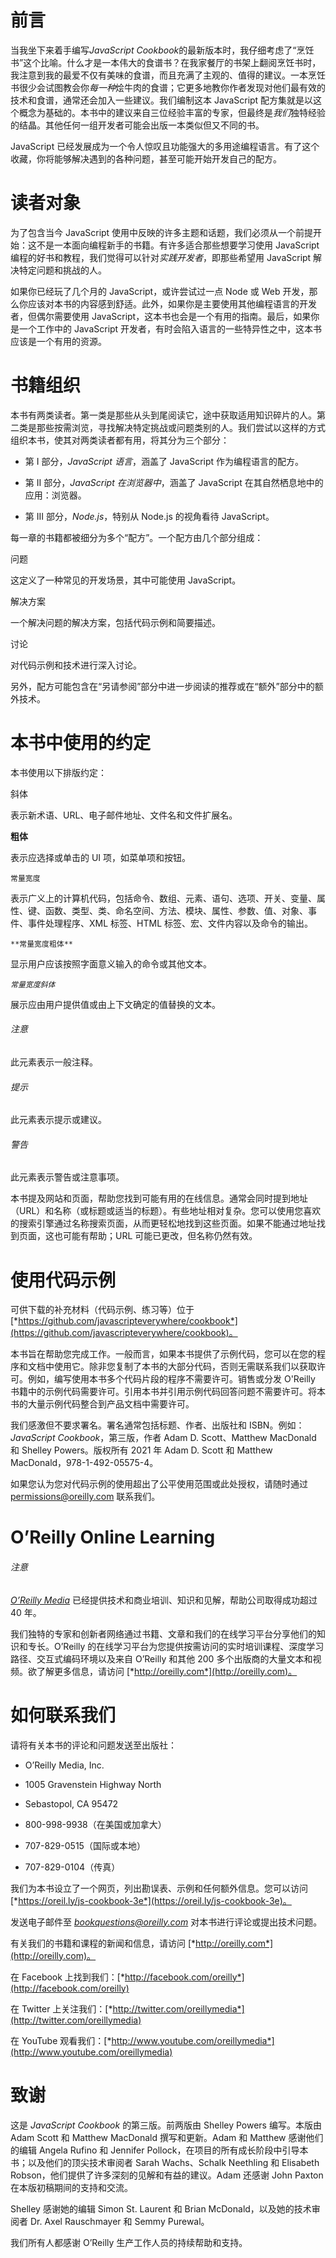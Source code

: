 # 前言

当我坐下来着手编写*JavaScript Cookbook*的最新版本时，我仔细考虑了“烹饪书”这个比喻。什么才是一本伟大的食谱书？在我家餐厅的书架上翻阅烹饪书时，我注意到我的最爱不仅有美味的食谱，而且充满了主观的、值得的建议。一本烹饪书很少会试图教会你*每一种*烩牛肉的食谱；它更多地教你作者发现对他们最有效的技术和食谱，通常还会加入一些建议。我们编制这本 JavaScript 配方集就是以这个概念为基础的。本书中的建议来自三位经验丰富的专家，但最终是*我们*独特经验的结晶。其他任何一组开发者可能会出版一本类似但又不同的书。

JavaScript 已经发展成为一个令人惊叹且功能强大的多用途编程语言。有了这个收藏，你将能够解决遇到的各种问题，甚至可能开始开发自己的配方。

# 读者对象

为了包含当今 JavaScript 使用中反映的许多主题和话题，我们必须从一个前提开始：这不是一本面向编程新手的书籍。有许多适合那些想要学习使用 JavaScript 编程的好书和教程，我们觉得可以针对*实践开发者*，即那些希望用 JavaScript 解决特定问题和挑战的人。

如果你已经玩了几个月的 JavaScript，或许尝试过一点 Node 或 Web 开发，那么你应该对本书的内容感到舒适。此外，如果你是主要使用其他编程语言的开发者，但偶尔需要使用 JavaScript，这本书也会是一个有用的指南。最后，如果你是一个工作中的 JavaScript 开发者，有时会陷入语言的一些特异性之中，这本书应该是一个有用的资源。

# 书籍组织

本书有两类读者。第一类是那些从头到尾阅读它，途中获取适用知识碎片的人。第二类是那些按需浏览，寻找解决特定挑战或问题类别的人。我们尝试以这样的方式组织本书，使其对两类读者都有用，将其分为三个部分：

+   第 I 部分，*JavaScript 语言*，涵盖了 JavaScript 作为编程语言的配方。

+   第 II 部分，*JavaScript 在浏览器中*，涵盖了 JavaScript 在其自然栖息地中的应用：浏览器。

+   第 III 部分，*Node.js*，特别从 Node.js 的视角看待 JavaScript。

每一章的书籍都被细分为多个“配方”。一个配方由几个部分组成：

问题

这定义了一种常见的开发场景，其中可能使用 JavaScript。

解决方案

一个解决问题的解决方案，包括代码示例和简要描述。

讨论

对代码示例和技术进行深入讨论。

另外，配方可能包含在“另请参阅”部分中进一步阅读的推荐或在“额外”部分中的额外技术。

# 本书中使用的约定

本书使用以下排版约定：

斜体

表示新术语、URL、电子邮件地址、文件名和文件扩展名。

**粗体**

表示应选择或单击的 UI 项，如菜单项和按钮。

`常量宽度`

表示广义上的计算机代码，包括命令、数组、元素、语句、选项、开关、变量、属性、键、函数、类型、类、命名空间、方法、模块、属性、参数、值、对象、事件、事件处理程序、XML 标签、HTML 标签、宏、文件内容以及命令的输出。

`**常量宽度粗体**`

显示用户应该按照字面意义输入的命令或其他文本。

*`常量宽度斜体`*

展示应由用户提供值或由上下文确定的值替换的文本。

###### 注意

此元素表示一般注释。

###### 提示

此元素表示提示或建议。

###### 警告

此元素表示警告或注意事项。

本书提及网站和页面，帮助您找到可能有用的在线信息。通常会同时提到地址（URL）和名称（或标题或适当的标题）。有些地址相对复杂。您可以使用您喜欢的搜索引擎通过名称搜索页面，从而更轻松地找到这些页面。如果不能通过地址找到页面，这也可能有帮助；URL 可能已更改，但名称仍然有效。

# 使用代码示例

可供下载的补充材料（代码示例、练习等）位于[*https://github.com/javascripteverywhere/cookbook*](https://github.com/javascripteverywhere/cookbook)。

本书旨在帮助您完成工作。一般而言，如果本书提供了示例代码，您可以在您的程序和文档中使用它。除非您复制了本书的大部分代码，否则无需联系我们以获取许可。例如，编写使用本书多个代码片段的程序不需要许可。销售或分发 O'Reilly 书籍中的示例代码需要许可。引用本书并引用示例代码回答问题不需要许可。将本书的大量示例代码整合到产品文档中需要许可。

我们感激但不要求署名。署名通常包括标题、作者、出版社和 ISBN。例如：*JavaScript Cookbook*，第三版，作者 Adam D. Scott、Matthew MacDonald 和 Shelley Powers。版权所有 2021 年 Adam D. Scott 和 Matthew MacDonald，978-1-492-05575-4。

如果您认为您对代码示例的使用超出了公平使用范围或此处授权，请随时通过 permissions@oreilly.com 联系我们。

# O’Reilly Online Learning

###### 注意

[*O’Reilly Media*](http://oreilly.com) 已经提供技术和商业培训、知识和见解，帮助公司取得成功超过 40 年。

我们独特的专家和创新者网络通过书籍、文章和我们的在线学习平台分享他们的知识和专长。O’Reilly 的在线学习平台为您提供按需访问的实时培训课程、深度学习路径、交互式编码环境以及来自 O’Reilly 和其他 200 多个出版商的大量文本和视频。欲了解更多信息，请访问 [*http://oreilly.com*](http://oreilly.com)。

# 如何联系我们

请将有关本书的评论和问题发送至出版社：

+   O’Reilly Media, Inc.

+   1005 Gravenstein Highway North

+   Sebastopol, CA 95472

+   800-998-9938（在美国或加拿大）

+   707-829-0515（国际或本地）

+   707-829-0104（传真）

我们为本书设立了一个网页，列出勘误表、示例和任何额外信息。您可以访问 [*https://oreil.ly/js-cookbook-3e*](https://oreil.ly/js-cookbook-3e)。

发送电子邮件至 *bookquestions@oreilly.com* 对本书进行评论或提出技术问题。

有关我们的书籍和课程的新闻和信息，请访问 [*http://oreilly.com*](http://oreilly.com)。

在 Facebook 上找到我们：[*http://facebook.com/oreilly*](http://facebook.com/oreilly)

在 Twitter 上关注我们：[*http://twitter.com/oreillymedia*](http://twitter.com/oreillymedia)

在 YouTube 观看我们：[*http://www.youtube.com/oreillymedia*](http://www.youtube.com/oreillymedia)

# 致谢

这是 *JavaScript Cookbook* 的第三版。前两版由 Shelley Powers 编写。本版由 Adam Scott 和 Matthew MacDonald 撰写和更新。Adam 和 Matthew 感谢他们的编辑 Angela Rufino 和 Jennifer Pollock，在项目的所有成长阶段中引导本书；以及他们的顶尖技术审阅者 Sarah Wachs、Schalk Neethling 和 Elisabeth Robson，他们提供了许多深刻的见解和有益的建议。Adam 还感谢 John Paxton 在本版初稿期间的支持和交流。

Shelley 感谢她的编辑 Simon St. Laurent 和 Brian McDonald，以及她的技术审阅者 Dr. Axel Rauschmayer 和 Semmy Purewal。

我们所有人都感谢 O’Reilly 生产工作人员的持续帮助和支持。
